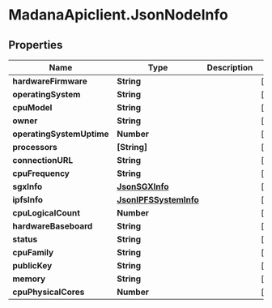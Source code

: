 # MadanaApiclient.JsonNodeInfo

## Properties

Name | Type | Description | Notes
------------ | ------------- | ------------- | -------------
**hardwareFirmware** | **String** |  | [optional] 
**operatingSystem** | **String** |  | [optional] 
**cpuModel** | **String** |  | [optional] 
**owner** | **String** |  | [optional] 
**operatingSystemUptime** | **Number** |  | [optional] 
**processors** | **[String]** |  | [optional] 
**connectionURL** | **String** |  | [optional] 
**cpuFrequency** | **String** |  | [optional] 
**sgxInfo** | [**JsonSGXInfo**](JsonSGXInfo.md) |  | [optional] 
**ipfsInfo** | [**JsonIPFSSystemInfo**](JsonIPFSSystemInfo.md) |  | [optional] 
**cpuLogicalCount** | **Number** |  | [optional] 
**hardwareBaseboard** | **String** |  | [optional] 
**status** | **String** |  | [optional] 
**cpuFamily** | **String** |  | [optional] 
**publicKey** | **String** |  | [optional] 
**memory** | **String** |  | [optional] 
**cpuPhysicalCores** | **Number** |  | [optional] 


